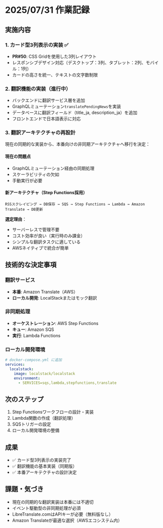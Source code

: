 # 2025/07/31 作業記録

## 実施内容

### 1. カード型3列表示の実装 ✅
- **PR#50**: CSS Gridを使用した3列レイアウト
- レスポンシブデザイン対応（デスクトップ：3列、タブレット：2列、モバイル：1列）
- カードの高さを統一、テキストの文字数制限

### 2. 翻訳機能の実装（進行中）
- バックエンドに翻訳サービス層を追加
- GraphQLミューテーション`translatePendingNews`を実装
- データベースに翻訳フィールド（title_ja, description_ja）を追加
- フロントエンドで日本語表示に対応

### 3. 翻訳アーキテクチャの再設計
現在の同期的な実装から、本番向けの非同期アーキテクチャへ移行を決定：

#### 現在の問題点
- GraphQLミューテーション経由の同期処理
- スケーラビリティの欠如
- 手動実行が必要

#### 新アーキテクチャ（Step Functions採用）
```
RSSスクレイピング → DB保存 → SQS → Step Functions → Lambda → Amazon Translate → DB更新
```

**選定理由**：
- サーバーレスで管理不要
- コスト効率が良い（実行時のみ課金）
- シンプルな翻訳タスクに適している
- AWSネイティブで統合が簡単

## 技術的な決定事項

### 翻訳サービス
- **本番**: Amazon Translate（AWS）
- **ローカル開発**: LocalStackまたはモック翻訳

### 非同期処理
- **オーケストレーション**: AWS Step Functions
- **キュー**: Amazon SQS
- **実行**: Lambda Functions

### ローカル開発環境
```yaml
# docker-compose.yml に追加
services:
  localstack:
    image: localstack/localstack
    environment:
      - SERVICES=sqs,lambda,stepfunctions,translate
```

## 次のステップ
1. Step Functionsワークフローの設計・実装
2. Lambda関数の作成（翻訳処理）
3. SQSトリガーの設定
4. ローカル開発環境の整備

## 成果
- ✅ カード型3列表示の実装完了
- ✅ 翻訳機能の基本実装（同期版）
- ✅ 本番アーキテクチャの設計決定

## 課題・気づき
- 現在の同期的な翻訳実装は本番には不適切
- イベント駆動型の非同期処理が必須
- LibreTranslate.comはAPIキーが必要（無料版なし）
- Amazon Translateが最適な選択（AWSエコシステム内）